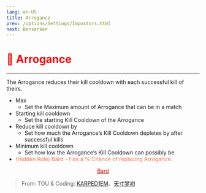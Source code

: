 ```yaml
---
lang: en-US
title: Arrogance
prev: /options/Settings/Impostors.html
next: Berserker
---
```


# <font color=red>👑 <b>Arrogance</b></font> <Badge text="Killing" type="tip" vertical="middle"/>
---

The Arrogance reduces their kill cooldown with each successful kill of theirs.
* Max
  * Set the Maximum amount of Arrogance that can be in a match
* Starting kill cooldown
  * Set the starting Kill Cooldown of the Arrogance
* Reduce kill cooldown by
  * Set how much the Arrogance’s Kill Cooldown depletes by after successful kills
* Minimum kill cooldown
  * Set how low the Arrogance’s Kill Cooldown can possibly be
* <font color=#f46f4e>(Hidden Role) Bard - Has a % Chance of replacing Arrogance.</font>

<center>

[<font color="red">Bard</font>](./Bard.html)
</center>

> From: TOU & Coding: [KARPED1EM](https://github.com/KARPED1EM)、[天寸梦初](https://github.com/Huier-Huang)